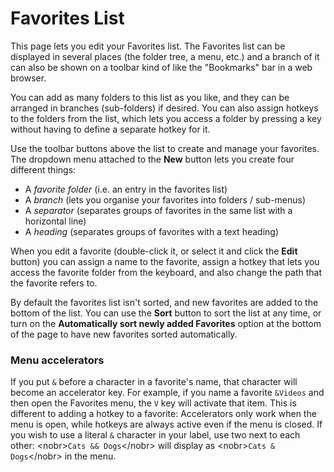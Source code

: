 # Favorites List

This page lets you edit your Favorites list. The Favorites list can be displayed in several places (the folder tree, a menu, etc.) and a branch of it can also be shown on a toolbar kind of like the "Bookmarks" bar in a web browser.

You can add as many folders to this list as you like, and they can be arranged in branches (sub-folders) if desired. You can also assign hotkeys to the folders from the list, which lets you access a folder by pressing a key without having to define a separate hotkey for it.

Use the toolbar buttons above the list to create and manage your favorites. The dropdown menu attached to the **New** button lets you create four different things:

- A *favorite folder* (i.e. an entry in the favorites list)
- A *branch* (lets you organise your favorites into folders / sub-menus)
- A *separator* (separates groups of favorites in the same list with a horizontal line)
- A *heading* (separates groups of favorites with a text heading)

When you edit a favorite (double-click it, or select it and click the **Edit** button) you can assign a name to the favorite, assign a hotkey that lets you access the favorite folder from the keyboard, and also change the path that the favorite refers to.

By default the favorites list isn't sorted, and new favorites are added to the bottom of the list. You can use the **Sort** button to sort the list at any time, or turn on the **Automatically sort newly added Favorites** option at the bottom of the page to have new favorites sorted automatically.

### Menu accelerators

If you put `&` before a character in a favorite's name, that character will become an accelerator key. For example, if you name a favorite `&Videos` and then open the Favorites menu, the `V` key will activate that item. This is different to adding a hotkey to a favorite: Accelerators only work when the menu is open, while hotkeys are always active even if the menu is closed. If you wish to use a literal `&` character in your label, use two next to each other: \<nobr\>`Cats && Dogs`\</nobr\> will display as \<nobr\>`Cats & Dogs`\</nobr\> in the menu.
